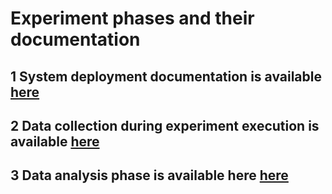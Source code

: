 # Experiment phases and their documentation

## 1 System deployment documentation is available [here](https://github.com/uDEVOPS2020/Anomaly-Detection-and-Root-Cause-Analysis-of-Microservices-Energy-Consumption/blob/main/vuDevOps/microservices-demo/README.md)
## 2 Data collection during experiment execution is available [here](https://github.com/uDEVOPS2020/Anomaly-Detection-and-Root-Cause-Analysis-of-Microservices-Energy-Consumption/blob/main/vuDevOps/data_collection/README.md)
## 3 Data analysis phase is available here [here](https://github.com/uDEVOPS2020/Anomaly-Detection-and-Root-Cause-Analysis-of-Microservices-Energy-Consumption/blob/main/Data%20Analysis/README.md)